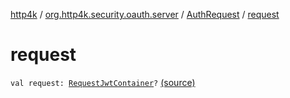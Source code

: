 [http4k](../../index.md) / [org.http4k.security.oauth.server](../index.md) / [AuthRequest](index.md) / [request](./request.md)

# request

`val request: `[`RequestJwtContainer`](../../org.http4k.security.openid/-request-jwt-container/index.md)`?` [(source)](https://github.com/http4k/http4k/blob/master/http4k-security-oauth/src/main/kotlin/org/http4k/security/oauth/server/AuthRequest.kt#L17)